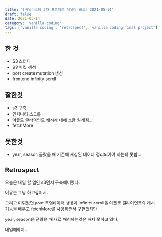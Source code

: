 ```yaml
---
title: '[바닐라코딩 2차 프로젝트 데일리 회고] 2021-05-14'
draft: false
date: 2021-05-14
category: 'vanilla coding'
tags: ['vanilla coding', 'retrospect', 'vanilla coding final project']
---
```


## 한 것

- S3 스터디
- S3 버킷 생성
- post create mutation 생성
- frontend infinity scroll

## 잘한것

- s3 구축
- 인피니티 스크롤
- 아폴로 클라이언트 캐시에 대해 조금 알게됨...!
- fetchMore

## 못한것

- year, season 골랐을 때 기존에 캐싱된 데이터 정리되어야 하는데 못함...

## Retrospect

오늘은 내일 할 일인 s3먼저 구축해버렸다.

이유는 그냥 하고싶어서.

그리고 미뤄뒀던 post 목업데이터 생성과 infinite scroll을 아폴로 클라이언트의 캐시기능을 배우고 fetchMore를 사용하면서 구현했지만

year, season을 골랐을 때 새로 패칭되는것은 하지 못하고 있다.

내일해야지...
